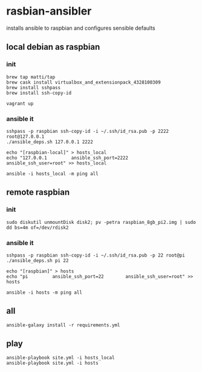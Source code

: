 # rasbian-ansibler

installs ansible to raspbian and configures sensible defaults

## local debian as raspbian

### init

    brew tap matti/tap
    brew cask install virtualbox_and_extensionpack_4328100309
    brew install sshpass
    brew install ssh-copy-id

    vagrant up

### ansible it

    sshpass -p raspbian ssh-copy-id -i ~/.ssh/id_rsa.pub -p 2222 root@127.0.0.1
    ./ansible_deps.sh 127.0.0.1 2222

    echo "[raspbian-local]" > hosts_local
    echo "127.0.0.1         ansible_ssh_port=2222        ansible_ssh_user=root" >> hosts_local

    ansible -i hosts_local -m ping all

## remote raspbian

### init

    sudo diskutil unmountDisk disk2; pv -petra raspbian_8gb_pi2.img | sudo dd bs=4m of=/dev/rdisk2

### ansible it

    sshpass -p raspbian ssh-copy-id -i ~/.ssh/id_rsa.pub -p 22 root@pi
    ./ansible_deps.sh pi 22

    echo "[raspbian]" > hosts
    echo "pi         ansible_ssh_port=22        ansible_ssh_user=root" >> hosts

    ansible -i hosts -m ping all

## all

    ansible-galaxy install -r requirements.yml

## play

    ansible-playbook site.yml -i hosts_local
    ansible-playbook site.yml -i hosts
